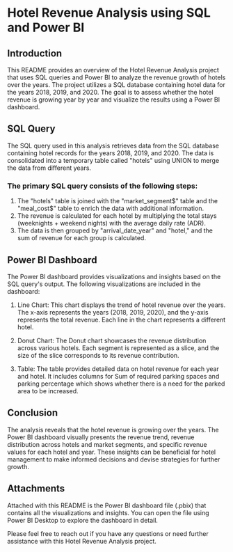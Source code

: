 # Hotel Revenue Analysis using SQL and Power BI

## Introduction

This README provides an overview of the Hotel Revenue Analysis project that uses SQL queries and Power BI to analyze the revenue growth of hotels over the years. The project utilizes a SQL database containing hotel data for the years 2018, 2019, and 2020. The goal is to assess whether the hotel revenue is growing year by year and visualize the results using a Power BI dashboard.

## SQL Query

The SQL query used in this analysis retrieves data from the SQL database containing hotel records for the years 2018, 2019, and 2020. The data is consolidated into a temporary table called "hotels" using UNION to merge the data from different years.

### The primary SQL query consists of the following steps:

1. The "hotels" table is joined with the "market_segment$" table and the "meal_cost$" table to enrich the data with additional information.
2. The revenue is calculated for each hotel by multiplying the total stays (weeknights + weekend nights) with the average daily rate (ADR).
3. The data is then grouped by "arrival_date_year" and "hotel," and the sum of revenue for each group is calculated.

## Power BI Dashboard
The Power BI dashboard provides visualizations and insights based on the SQL query's output. The following visualizations are included in the dashboard:

1. Line Chart: This chart displays the trend of hotel revenue over the years. The x-axis represents the years (2018, 2019, 2020), and the y-axis represents the total revenue. Each line in the chart represents a different hotel.

2. Donut Chart: The Donut chart showcases the revenue distribution across various hotels. Each segment is represented as a slice, and the size of the slice corresponds to its revenue contribution.

3. Table: The table provides detailed data on hotel revenue for each year and hotel. It includes columns for Sum of required parking spaces and parking percentage which shows whether there is a need for the parked area to be increased.
## Conclusion
The analysis reveals that the hotel revenue is growing over the years. The Power BI dashboard visually presents the revenue trend, revenue distribution across hotels and market segments, and specific revenue values for each hotel and year. These insights can be beneficial for hotel management to make informed decisions and devise strategies for further growth.

## Attachments
Attached with this README is the Power BI dashboard file (.pbix) that contains all the visualizations and insights. You can open the file using Power BI Desktop to explore the dashboard in detail.

Please feel free to reach out if you have any questions or need further assistance with this Hotel Revenue Analysis project.
